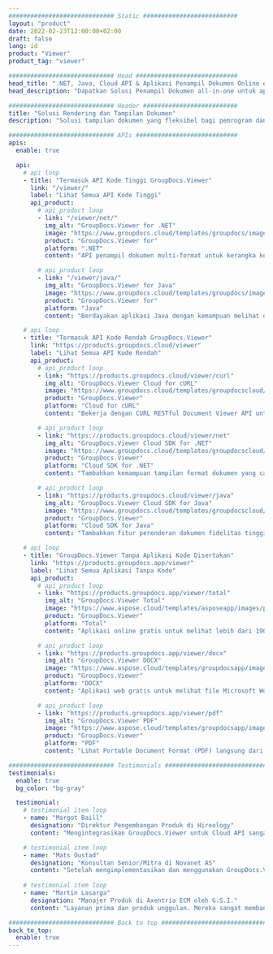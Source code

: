 ```yaml
---
############################# Static ##########################
layout: "product"
date: 2022-02-23T12:00:00+02:00
draft: false
lang: id
product: "Viewer"
product_tag: "viewer"

############################# Head ############################
head_title: ".NET, Java, Cloud API & Aplikasi Penampil Dokumen Online oleh GroupDocs"
head_description: "Dapatkan Solusi Penampil Dokumen all-in-one untuk aplikasi .NET, Java, dan Cloud. Lihat format dokumen umum secara online menggunakan fitur drag and drop sederhana."

############################# Header ##########################
title: "Solusi Rendering dan Tampilan Dokumen"
description: "Solusi tampilan dokumen yang fleksibel bagi pemrogram dan profesional untuk merender dan menampilkan format file yang banyak digunakan di mana saja."

############################# APIs ############################
apis:
  enable: true

  api:
    # api loop
    - title: "Termasuk API Kode Tinggi GroupDocs.Viewer"
      link: "/viewer/"
      label: "Lihat Semua API Kode Tinggi"
      api_product:
        # api_product loop
        - link: "/viewer/net/"
          img_alt: "GroupDocs.Viewer for .NET"
          image: "https://www.groupdocs.cloud/templates/groupdocs/images/product-logos/groupdocs-viewer-net.png"
          product: "GroupDocs.Viewer for"
          platform: ".NET"
          content: "API penampil dokumen multi-format untuk kerangka kerja .NET dan Mono untuk merender 190+ format file populer dari dalam aplikasi Anda."

        # api_product loop
        - link: "/viewer/java/"
          img_alt: "GroupDocs.Viewer for Java"
          image: "https://www.groupdocs.cloud/templates/groupdocs/images/product-logos/groupdocs-viewer-java.png"
          product: "GroupDocs.Viewer for"
          platform: "Java"
          content: "Berdayakan aplikasi Java dengan kemampuan melihat dan merender dokumen untuk menampilkan berbagai dokumen, gambar & diagram."

    # api loop
    - title: "Termasuk API Kode Rendah GroupDocs.Viewer"
      link: "https://products.groupdocs.cloud/viewer"
      label: "Lihat Semua API Kode Rendah"
      api_product:
        # api_product loop
        - link: "https://products.groupdocs.cloud/viewer/curl"
          img_alt: "GroupDocs.Viewer Cloud for cURL"
          image: "https://www.groupdocs.cloud/templates/groupdocscloud/images/sdk/272x272/groupdocs_viewer-for-curl.png"
          product: "GroupDocs.Viewer"
          platform: "Cloud for cURL"
          content: "Bekerja dengan CURL RESTful Document Viewer API untuk merender dan menampilkan Microsoft Office, PDF, dan format file umum lainnya dengan cepat di aplikasi Anda."

        # api_product loop
        - link: "https://products.groupdocs.cloud/viewer/net"
          img_alt: "GroupDocs.Viewer Cloud SDK for .NET"
          image: "https://www.groupdocs.cloud/templates/groupdocscloud/images/sdk/272x272/groupdocs_viewer-for-net.png"
          product: "GroupDocs.Viewer"
          platform: "Cloud SDK for .NET"
          content: "Tambahkan kemampuan tampilan format dokumen yang canggih di aplikasi .NET menggunakan Cloud SDK untuk .NET. Lihat dokumen dalam HTML, PDF atau sebagai gambar."

        # api_product loop
        - link: "https://products.groupdocs.cloud/viewer/java"
          img_alt: "GroupDocs.Viewer Cloud SDK for Java"
          image: "https://www.groupdocs.cloud/templates/groupdocscloud/images/sdk/272x272/groupdocs_viewer-for-java.png"
          product: "GroupDocs.Viewer"
          platform: "Cloud SDK for Java"
          content: "Tambahkan fitur perenderan dokumen fidelitas tinggi ke aplikasi java Anda dengan SDK penampil dokumen yang dirancang khusus untuk Java."

    # api loop
    - title: "GroupDocs.Viewer Tanpa Aplikasi Kode Disertakan" 
      link: "https://products.groupdocs.app/viewer"
      label: "Lihat Semua Aplikasi Tanpa Kode"
      api_product:
        # api_product loop
        - link: "https://products.groupdocs.app/viewer/total"
          img_alt: "GroupDocs.Viewer Total"
          image: "https://www.aspose.cloud/templates/asposeapp/images/products/logo/aspose_viewer-app.png"
          product: "GroupDocs.Viewer"
          platform: "Total"
          content: "Aplikasi online gratis untuk melihat lebih dari 190 format file dari browser pilihan Anda."

        # api_product loop
        - link: "https://products.groupdocs.app/viewer/docx"
          img_alt: "GroupDocs.Viewer DOCX"
          image: "https://www.aspose.cloud/templates/groupdocsapp/images/products/logo/groupdocs_words-app.png"
          product: "GroupDocs.Viewer"
          platform: "DOCX"
          content: "Aplikasi web gratis untuk melihat file Microsoft Word online dari perangkat apa pun."

        # api_product loop
        - link: "https://products.groupdocs.app/viewer/pdf"
          img_alt: "GroupDocs.Viewer PDF"
          image: "https://www.aspose.cloud/templates/groupdocsapp/images/products/logo/groupdocs_pdf-app.png"
          product: "GroupDocs.Viewer"
          platform: "PDF"
          content: "Lihat Portable Document Format (PDF) langsung dari browser web Anda."

############################# Testimonials ###############################
testimonials:
  enable: true
  bg_color: "bg-gray"

  testimonial:
    # testimonial item loop
    - name: "Margot Baill"
      designation: "Direktur Pengembangan Produk di Hireology"
      content: "Mengintegrasikan GroupDocs.Viewer untuk Cloud API sangat mudah dengan Ruby SDK mereka yang fantastis. Tidak banyak perusahaan di luar sana yang mau bekerja sama dengan kami untuk apa yang kami inginkan. Ini kemitraan yang hebat."

    # testimonial item loop
    - name: "Mats Oustad"
      designation: "Konsultan Senior/Mitra di Novanet AS"
      content: "Setelah mengimplementasikan dan menggunakan GroupDocs.Viewer untuk .NET dalam proyek ini tampaknya bekerja dengan sangat baik. Saya telah menguji dengan banyak dokumen dan sejauh ini bagus. Semua yang saya lemparkan membuatnya bagus dan terlihat sebagus di penampil PDF atau MS Word."
              
    # testimonial item loop
    - name: "Martin Lasarga"
      designation: "Manajer Produk di Axentria ECM oleh G.S.I."
      content: "Layanan prima dan produk unggulan. Mereka sangat membantu dan responsif selama GroupDocs.Viewer untuk proses implementasi .NET, tidak dapat merekomendasikan mereka dengan cukup tinggi."

############################# Back to top ###############################
back_to_top:
  enable: true
---
```

